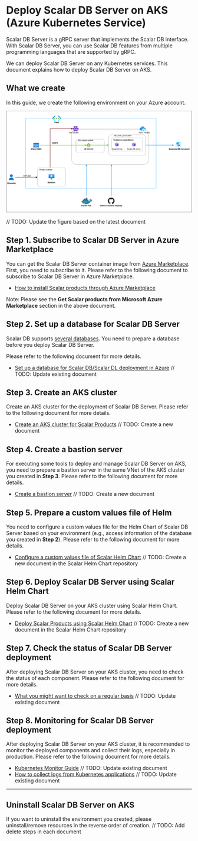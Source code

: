 # Deploy Scalar DB Server on AKS (Azure Kubernetes Service)

Scalar DB Server is a gRPC server that implements the Scalar DB interface. With Scalar DB Server, you can use Scalar DB features from multiple programming languages that are supported by gRPC.  

We can deploy Scalar DB Server on any Kubernetes services. This document explains how to deploy Scalar DB Server on AKS.  

## What we create

In this guide, we create the following environment on your Azure account.  

![image](images/scalardbserver-aks-diagram.png)

// TODO: Update the figure based on the latest document

## Step 1. Subscribe to Scalar DB Server in Azure Marketplace

You can get the Scalar DB Server container image from [Azure Marketplace](https://azuremarketplace.microsoft.com/en/marketplace/apps/scalarinc.scalardb). First, you need to subscribe to it. Please refer to the following document to subscribe to Scalar DB Server in Azure Marketplace.  

* [How to install Scalar products through Azure Marketplace](./AzureMarketplaceGuide.md)

Note: Please see the **Get Scalar products from Microsoft Azure Marketplace** section in the above document.  

## Step 2. Set up a database for Scalar DB Server

Scalar DB supports [several databases](https://github.com/scalar-labs/scalardb/blob/master/docs/scalardb-supported-databases.md). You need to prepare a database before you deploy Scalar DB Server.  

Please refer to the following document for more details.  

* [Set up a database for Scalar DB/Scalar DL deployment in Azure](./SetupDatabaseForAzure.md) // TODO: Update existing document

## Step 3. Create an AKS cluster

Create an AKS cluster for the deployment of Scalar DB Server. Please refer to the following document for more details.  

* [Create an AKS cluster for Scalar Products]() // TODO: Create a new document

## Step 4. Create a bastion server

For executing some tools to deploy and manage Scalar DB Server on AKS, you need to prepare a bastion server in the same VNet of the AKS cluster you created in **Step 3**. Please refer to the following document for more details.  

* [Create a bastion server]() // TODO: Create a new document

## Step 5. Prepare a custom values file of Helm

You need to configure a custom values file for the Helm Chart of Scalar DB Server based on your environment (e.g., access information of the database you created in **Step 2**). Please refer to the following document for more details.  

* [Configure a custom values file of Scalar Helm Chart]() // TODO: Create a new document in the Scalar Helm Chart repository

## Step 6. Deploy Scalar DB Server using Scalar Helm Chart

Deploy Scalar DB Server on your AKS cluster using Scalar Helm Chart. Please refer to the following document for more details.  

* [Deploy Scalar Products using Scalar Helm Chart]() // TODO: Create a new document in the Scalar Helm Chart repository

## Step 7. Check the status of Scalar DB Server deployment

After deploying Scalar DB Server on your AKS cluster, you need to check the status of each component. Please refer to the following document for more details.  

* [What you might want to check on a regular basis](./RegularCheck.md) // TODO: Update existing document

## Step 8. Monitoring for Scalar DB Server deployment

After deploying Scalar DB Server on your AKS cluster, it is recommended to monitor the deployed components and collect their logs, especially in production. Please refer to the following document for more details.  

* [Kubernetes Monitor Guide](./K8sMonitorGuide.md) // TODO: Update existing document
* [How to collect logs from Kubernetes applications](./K8sLogCollectionGuide.md) // TODO: Update existing document

---

## Uninstall Scalar DB Server on AKS

If you want to uninstall the environment you created, please uninstall/remove resources in the reverse order of creation.  // TODO: Add delete steps in each document
